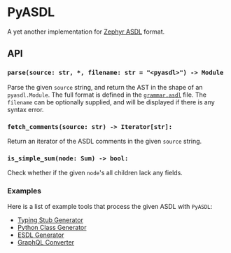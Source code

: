 # PyASDL

A yet another implementation for [Zephyr ASDL](https://www.cs.princeton.edu/~appel/papers/asdl97.pdf) format.

## API

### `parse(source: str, *, filename: str = "<pyasdl>") -> Module`

Parse the given `source` string, and return the AST in the shape of an `pyasdl.Module`. The
full format is defined in the [`grammar.asdl`](./pyasdl/static/grammar.asdl) file. The `filename`
can be optionally supplied, and will be displayed if there is any syntax error.

### `fetch_comments(source: str) -> Iterator[str]:`

Return an iterator of the ASDL comments in the given `source` string.

### `is_simple_sum(node: Sum) -> bool:`

Check whether if the given `node`'s all children lack any fields.

### Examples

Here is a list of example tools that process the given ASDL with `PyASDL`:

- [Typing Stub Generator](./examples/generators/src/typing_stub.py)
- [Python Class Generator](./examples/generators/src/python.py)
- [ESDL Generator](./examples/generators/src/edgedb.py)
- [GraphQL Converter](./examples/generators/src/graphql.py)
